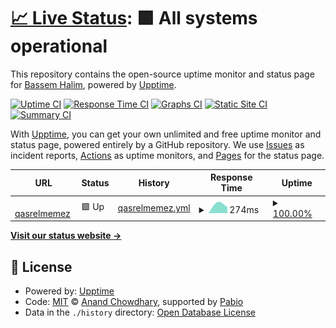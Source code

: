 # [📈 Live Status](https://BassemHalim.github.io/upptime): <!--live status--> **🟩 All systems operational**

This repository contains the open-source uptime monitor and status page for [Bassem Halim](https://bassemhalim.github.io), powered by [Upptime](https://github.com/upptime/upptime).

[![Uptime CI](https://github.com/BassemHalim/upptime/workflows/Uptime%20CI/badge.svg)](https://github.com/BassemHalim/upptime/actions?query=workflow%3A%22Uptime+CI%22)
[![Response Time CI](https://github.com/BassemHalim/upptime/workflows/Response%20Time%20CI/badge.svg)](https://github.com/BassemHalim/upptime/actions?query=workflow%3A%22Response+Time+CI%22)
[![Graphs CI](https://github.com/BassemHalim/upptime/workflows/Graphs%20CI/badge.svg)](https://github.com/BassemHalim/upptime/actions?query=workflow%3A%22Graphs+CI%22)
[![Static Site CI](https://github.com/BassemHalim/upptime/workflows/Static%20Site%20CI/badge.svg)](https://github.com/BassemHalim/upptime/actions?query=workflow%3A%22Static+Site+CI%22)
[![Summary CI](https://github.com/BassemHalim/upptime/workflows/Summary%20CI/badge.svg)](https://github.com/BassemHalim/upptime/actions?query=workflow%3A%22Summary+CI%22)

With [Upptime](https://upptime.js.org), you can get your own unlimited and free uptime monitor and status page, powered entirely by a GitHub repository. We use [Issues](https://github.com/BassemHalim/upptime/issues) as incident reports, [Actions](https://github.com/BassemHalim/upptime/actions) as uptime monitors, and [Pages](https://BassemHalim.github.io/upptime) for the status page.

<!--start: status pages-->
<!-- This summary is generated by Upptime (https://github.com/upptime/upptime) -->
<!-- Do not edit this manually, your changes will be overwritten -->
<!-- prettier-ignore -->
| URL | Status | History | Response Time | Uptime |
| --- | ------ | ------- | ------------- | ------ |
| <img alt="" src="https://icons.duckduckgo.com/ip3/qasrelmemez.com.ico" height="13"> [qasrelmemez](https://qasrelmemez.com) | 🟩 Up | [qasrelmemez.yml](https://github.com/BassemHalim/upptime/commits/HEAD/history/qasrelmemez.yml) | <details><summary><img alt="Response time graph" src="./graphs/qasrelmemez/response-time-week.png" height="20"> 274ms</summary><br><a href="https://BassemHalim.github.io/upptime/history/qasrelmemez"><img alt="Response time 274" src="https://img.shields.io/endpoint?url=https%3A%2F%2Fraw.githubusercontent.com%2FBassemHalim%2Fupptime%2FHEAD%2Fapi%2Fqasrelmemez%2Fresponse-time.json"></a><br><a href="https://BassemHalim.github.io/upptime/history/qasrelmemez"><img alt="24-hour response time 274" src="https://img.shields.io/endpoint?url=https%3A%2F%2Fraw.githubusercontent.com%2FBassemHalim%2Fupptime%2FHEAD%2Fapi%2Fqasrelmemez%2Fresponse-time-day.json"></a><br><a href="https://BassemHalim.github.io/upptime/history/qasrelmemez"><img alt="7-day response time 274" src="https://img.shields.io/endpoint?url=https%3A%2F%2Fraw.githubusercontent.com%2FBassemHalim%2Fupptime%2FHEAD%2Fapi%2Fqasrelmemez%2Fresponse-time-week.json"></a><br><a href="https://BassemHalim.github.io/upptime/history/qasrelmemez"><img alt="30-day response time 274" src="https://img.shields.io/endpoint?url=https%3A%2F%2Fraw.githubusercontent.com%2FBassemHalim%2Fupptime%2FHEAD%2Fapi%2Fqasrelmemez%2Fresponse-time-month.json"></a><br><a href="https://BassemHalim.github.io/upptime/history/qasrelmemez"><img alt="1-year response time 274" src="https://img.shields.io/endpoint?url=https%3A%2F%2Fraw.githubusercontent.com%2FBassemHalim%2Fupptime%2FHEAD%2Fapi%2Fqasrelmemez%2Fresponse-time-year.json"></a></details> | <details><summary><a href="https://BassemHalim.github.io/upptime/history/qasrelmemez">100.00%</a></summary><a href="https://BassemHalim.github.io/upptime/history/qasrelmemez"><img alt="All-time uptime 100.00%" src="https://img.shields.io/endpoint?url=https%3A%2F%2Fraw.githubusercontent.com%2FBassemHalim%2Fupptime%2FHEAD%2Fapi%2Fqasrelmemez%2Fuptime.json"></a><br><a href="https://BassemHalim.github.io/upptime/history/qasrelmemez"><img alt="24-hour uptime 100.00%" src="https://img.shields.io/endpoint?url=https%3A%2F%2Fraw.githubusercontent.com%2FBassemHalim%2Fupptime%2FHEAD%2Fapi%2Fqasrelmemez%2Fuptime-day.json"></a><br><a href="https://BassemHalim.github.io/upptime/history/qasrelmemez"><img alt="7-day uptime 100.00%" src="https://img.shields.io/endpoint?url=https%3A%2F%2Fraw.githubusercontent.com%2FBassemHalim%2Fupptime%2FHEAD%2Fapi%2Fqasrelmemez%2Fuptime-week.json"></a><br><a href="https://BassemHalim.github.io/upptime/history/qasrelmemez"><img alt="30-day uptime 100.00%" src="https://img.shields.io/endpoint?url=https%3A%2F%2Fraw.githubusercontent.com%2FBassemHalim%2Fupptime%2FHEAD%2Fapi%2Fqasrelmemez%2Fuptime-month.json"></a><br><a href="https://BassemHalim.github.io/upptime/history/qasrelmemez"><img alt="1-year uptime 100.00%" src="https://img.shields.io/endpoint?url=https%3A%2F%2Fraw.githubusercontent.com%2FBassemHalim%2Fupptime%2FHEAD%2Fapi%2Fqasrelmemez%2Fuptime-year.json"></a></details>

<!--end: status pages-->

[**Visit our status website →**](https://BassemHalim.github.io/upptime)

## 📄 License

- Powered by: [Upptime](https://github.com/upptime/upptime)
- Code: [MIT](./LICENSE) © [Anand Chowdhary](https://anandchowdhary.com), supported by [Pabio](https://pabio.com)
- Data in the `./history` directory: [Open Database License](https://opendatacommons.org/licenses/odbl/1-0/)
